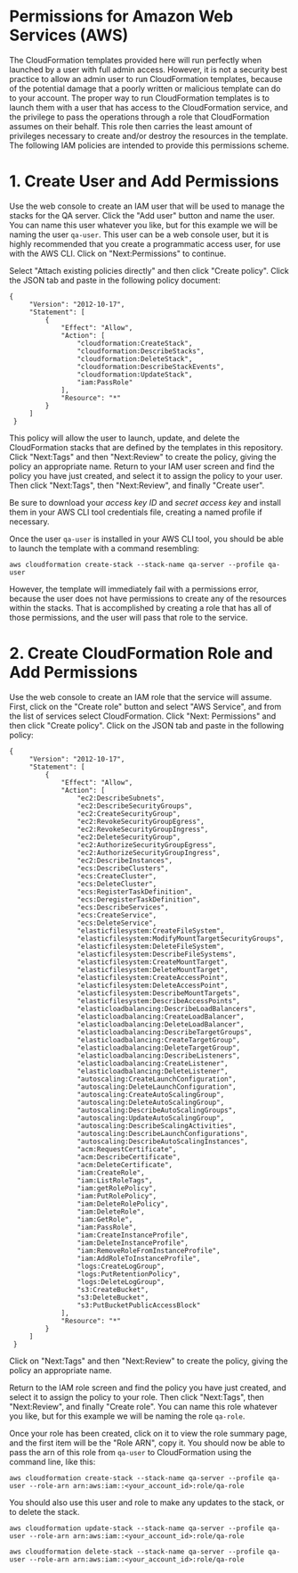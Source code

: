 # Permissions for Amazon Web Services (AWS)

The CloudFormation templates provided here will run perfectly when launched by a user with full admin access. However, it is not a security best practice to allow an admin user to run CloudFormation templates, because of the potential damage that a poorly written or malicious template can do to your account. The proper way to run CloudFormation templates is to launch them with a user that has access to the CloudFormation service, and the privilege to pass the operations through a role that CloudFormation assumes on their behalf. This role then carries the least amount of privileges necessary to create and/or destroy the resources in the template. The following IAM policies are intended to provide this permissions scheme.

# 1. Create User and Add Permissions

Use the web console to create an IAM user that will be used to manage the stacks for the QA server. Click the "Add user" button and name the user. You can name this user whatever you like, but for this example we will be naming the user `qa-user`. This user can be a web console user, but it is highly recommended that you create a programmatic access user, for use with the AWS CLI. Click on "Next:Permissions" to continue.

Select "Attach existing policies directly" and then click "Create policy". Click the JSON tab and paste in the following policy document:

```
{
     "Version": "2012-10-17",
     "Statement": [
         {
             "Effect": "Allow",
             "Action": [
                 "cloudformation:CreateStack",
                 "cloudformation:DescribeStacks", 
                 "cloudformation:DeleteStack",  
                 "cloudformation:DescribeStackEvents", 
                 "cloudformation:UpdateStack",
                 "iam:PassRole"
             ],
             "Resource": "*"
         }
     ]
 }
```
This policy will allow the user to launch, update, and delete the CloudFormation stacks that are defined by the templates in this repository. Click "Next:Tags" and then "Next:Review" to create the policy, giving the policy an appropriate name. Return to your IAM user screen and find the policy you have just created, and select it to assign the policy to your user. Then click "Next:Tags", then "Next:Review", and finally "Create user".

Be sure to download your *access key ID* and *secret access key* and install them in your AWS CLI tool credentials file, creating a named profile if necessary. 

Once the user `qa-user` is installed in your AWS CLI tool, you should be able to launch the template with a command resembling: 

`aws cloudformation create-stack --stack-name qa-server --profile qa-user`

However, the template will immediately fail with a permissions error, because the user does not have permissions to create any of the resources within the stacks. That is accomplished by creating a role that has all of those permissions, and the user will pass that role to the service.

# 2. Create CloudFormation Role and Add Permissions

Use the web console to create an IAM role that the service will assume. First, click on the "Create role" button and select "AWS Service", and from the list of services select CloudFormation. Click "Next: Permissions" and then click "Create policy". Click on the JSON tab and paste in the following policy:
```
{
     "Version": "2012-10-17",
     "Statement": [
         {
             "Effect": "Allow",
             "Action": [
                 "ec2:DescribeSubnets",
                 "ec2:DescribeSecurityGroups",
                 "ec2:CreateSecurityGroup",
                 "ec2:RevokeSecurityGroupEgress",
                 "ec2:RevokeSecurityGroupIngress",
                 "ec2:DeleteSecurityGroup",
                 "ec2:AuthorizeSecurityGroupEgress",
                 "ec2:AuthorizeSecurityGroupIngress",
                 "ec2:DescribeInstances",
                 "ecs:DescribeClusters",
                 "ecs:CreateCluster",
                 "ecs:DeleteCluster",
                 "ecs:RegisterTaskDefinition",
                 "ecs:DeregisterTaskDefinition",
                 "ecs:DescribeServices",
                 "ecs:CreateService",
                 "ecs:DeleteService",
                 "elasticfilesystem:CreateFileSystem",
                 "elasticfilesystem:ModifyMountTargetSecurityGroups",
                 "elasticfilesystem:DeleteFileSystem",
                 "elasticfilesystem:DescribeFileSystems",
                 "elasticfilesystem:CreateMountTarget",
                 "elasticfilesystem:DeleteMountTarget",
                 "elasticfilesystem:CreateAccessPoint",
                 "elasticfilesystem:DeleteAccessPoint",
                 "elasticfilesystem:DescribeMountTargets",
                 "elasticfilesystem:DescribeAccessPoints",
                 "elasticloadbalancing:DescribeLoadBalancers",
                 "elasticloadbalancing:CreateLoadBalancer",
                 "elasticloadbalancing:DeleteLoadBalancer",
                 "elasticloadbalancing:DescribeTargetGroups",
                 "elasticloadbalancing:CreateTargetGroup",
                 "elasticloadbalancing:DeleteTargetGroup",
                 "elasticloadbalancing:DescribeListeners",
                 "elasticloadbalancing:CreateListener",
                 "elasticloadbalancing:DeleteListener",
                 "autoscaling:CreateLaunchConfiguration",
                 "autoscaling:DeleteLaunchConfiguration",
                 "autoscaling:CreateAutoScalingGroup",
                 "autoscaling:DeleteAutoScalingGroup",
                 "autoscaling:DescribeAutoScalingGroups",
                 "autoscaling:UpdateAutoScalingGroup",
                 "autoscaling:DescribeScalingActivities",
                 "autoscaling:DescribeLaunchConfigurations",
                 "autoscaling:DescribeAutoScalingInstances",
                 "acm:RequestCertificate",
                 "acm:DescribeCertificate",
                 "acm:DeleteCertificate",
                 "iam:CreateRole",
                 "iam:ListRoleTags",
                 "iam:getRolePolicy",
                 "iam:PutRolePolicy",
                 "iam:DeleteRolePolicy",
                 "iam:DeleteRole",
                 "iam:GetRole",
                 "iam:PassRole",
                 "iam:CreateInstanceProfile",
                 "iam:DeleteInstanceProfile",
                 "iam:RemoveRoleFromInstanceProfile",
                 "iam:AddRoleToInstanceProfile",
                 "logs:CreateLogGroup",
                 "logs:PutRetentionPolicy",
                 "logs:DeleteLogGroup",
                 "s3:CreateBucket",
                 "s3:DeleteBucket",
                 "s3:PutBucketPublicAccessBlock"
             ],
             "Resource": "*"
         }
     ]
 }
```
Click on "Next:Tags" and then "Next:Review" to create the policy, giving the policy an appropriate name. 

Return to the IAM role screen and find the policy you have just created, and select it to assign the policy to your role. Then click "Next:Tags", then "Next:Review", and finally "Create role". You can name this role whatever you like, but for this example we will be naming the role `qa-role`.

Once your role has been created, click on it to view the role summary page, and the first item will be the "Role ARN", copy it. You should now be able to pass the arn of this role from `qa-user` to CloudFormation using the command line, like this:

`aws cloudformation create-stack --stack-name qa-server --profile qa-user --role-arn arn:aws:iam::<your_account_id>:role/qa-role`

You should also use this user and role to make any updates to the stack, or to delete the stack.

`aws cloudformation update-stack --stack-name qa-server --profile qa-user --role-arn arn:aws:iam::<your_account_id>:role/qa-role`

`aws cloudformation delete-stack --stack-name qa-server --profile qa-user --role-arn arn:aws:iam::<your_account_id>:role/qa-role`




